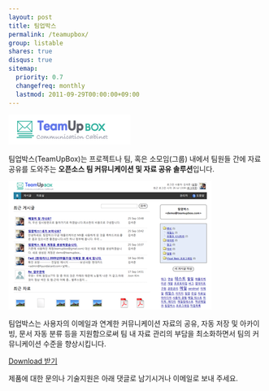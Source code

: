 ```yaml
---
layout: post
title: 팀업박스
permalink: /teamupbox/
group: listable
shares: true
disqus: true
sitemap:
  priority: 0.7
  changefreq: monthly
  lastmod: 2011-09-29T00:00:00+09:00
---
```


![teamupbox](/img/sub/teamupbox.gif)

팀업박스(TeamUpBox)는 프로젝트나 팀, 혹은 소모임(그룹) 내에서 팀원들 간에 자료 공유를 도와주는 <strong>오픈소스 팀 커뮤니케이션 및 자료 공유 솔루션</strong>입니다.

<img class="alignnone" title="Screenshot" src="/img/pages/teamup_shot.png" alt="" width="400" height="253" />

팀업박스는 사용자의 이메일과 연계한 커뮤니케이션 자료의 공유, 자동 저장 및 아카이빙, 문서 자동 분류 등을 지원함으로써 팀 내 자료 관리의 부담을 최소화하면서 팀의 커뮤니케이션 수준을 향상시킵니다.


<!-- <a href="https://github.com/sjoonk/teamupbox" class="btn success">Github 바로가기</a> -->
<p>
<a href="https://github.com/sjoonk/teamupbox/archives/master" class="btn success">Download 받기</a>
</p>

제품에 대한 문의나 기술지원은 아래 댓글로 남기시거나 이메일로 보내 주세요.